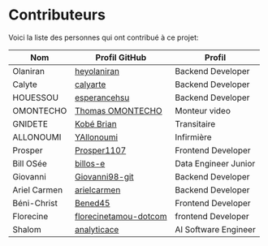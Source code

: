 # Contributeurs

Voici la liste des personnes qui ont contribué à ce projet:

| Nom | Profil GitHub | Profil |
|-----|---------------|---------|
| Olaniran |  [heyolaniran](https://github.com/heyolaniran) | Backend Developer |
| Calyte |  [calyarte](https://github.com/calyarte) | Backend Developer |
| HOUESSOU | [esperancehsu](https://github.com/esperancehsu) | Backend Developer |
| OMONTECHO | [Thomas OMONTECHO](https://www.linkedin.com/in/thomas-omontecho-97916a218) | Monteur video |
| GNIDETE| [Kobé Brian](https://www.linkedin.com/in/kobé-brian-abb50b329) | Transitaire |
| ALLONOUMI | [YAllonoumi](https://x.com/YAllonoumi?t=pfl-RovzPOoHsgNZnkzsQg&s=09) | Infirmière |
| Prosper |  [Prosper1107](https://github.com/Prosper1107) | Frontend Developer |
| Bill OSée |  [billos-e](https://github.com/billos-e) | Data Engineer Junior |
| Giovanni | [Giovanni98-git](https://github.com/Giovanni98-git) | Backend Developer |
| Ariel Carmen |  [arielcarmen](https://github.com/arielcarmen) | Backend Developer |
| Béni-Christ | [Bened45](https://github.com/Bened45) | Frontend Developer |
| Florecine |  [florecinetamou-dotcom](https://github.com/florecinetamou-dotcom) | frontend Developer |
| Shalom |  [analyticace](https://github.com/analyticace) | AI Software Engineer |